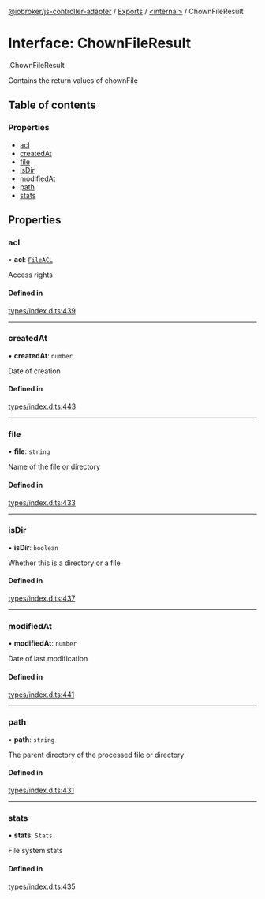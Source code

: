 [@iobroker/js-controller-adapter](../README.md) / [Exports](../modules.md) / [<internal\>](../modules/internal_.md) / ChownFileResult

# Interface: ChownFileResult

[<internal>](../modules/internal_.md).ChownFileResult

Contains the return values of chownFile

## Table of contents

### Properties

- [acl](internal_.ChownFileResult.md#acl)
- [createdAt](internal_.ChownFileResult.md#createdat)
- [file](internal_.ChownFileResult.md#file)
- [isDir](internal_.ChownFileResult.md#isdir)
- [modifiedAt](internal_.ChownFileResult.md#modifiedat)
- [path](internal_.ChownFileResult.md#path)
- [stats](internal_.ChownFileResult.md#stats)

## Properties

### acl

• **acl**: [`FileACL`](internal_.FileACL.md)

Access rights

#### Defined in

[types/index.d.ts:439](https://github.com/ioBroker/ioBroker.js-controller/blob/c7ef56a8/packages/types/index.d.ts#L439)

___

### createdAt

• **createdAt**: `number`

Date of creation

#### Defined in

[types/index.d.ts:443](https://github.com/ioBroker/ioBroker.js-controller/blob/c7ef56a8/packages/types/index.d.ts#L443)

___

### file

• **file**: `string`

Name of the file or directory

#### Defined in

[types/index.d.ts:433](https://github.com/ioBroker/ioBroker.js-controller/blob/c7ef56a8/packages/types/index.d.ts#L433)

___

### isDir

• **isDir**: `boolean`

Whether this is a directory or a file

#### Defined in

[types/index.d.ts:437](https://github.com/ioBroker/ioBroker.js-controller/blob/c7ef56a8/packages/types/index.d.ts#L437)

___

### modifiedAt

• **modifiedAt**: `number`

Date of last modification

#### Defined in

[types/index.d.ts:441](https://github.com/ioBroker/ioBroker.js-controller/blob/c7ef56a8/packages/types/index.d.ts#L441)

___

### path

• **path**: `string`

The parent directory of the processed file or directory

#### Defined in

[types/index.d.ts:431](https://github.com/ioBroker/ioBroker.js-controller/blob/c7ef56a8/packages/types/index.d.ts#L431)

___

### stats

• **stats**: `Stats`

File system stats

#### Defined in

[types/index.d.ts:435](https://github.com/ioBroker/ioBroker.js-controller/blob/c7ef56a8/packages/types/index.d.ts#L435)
